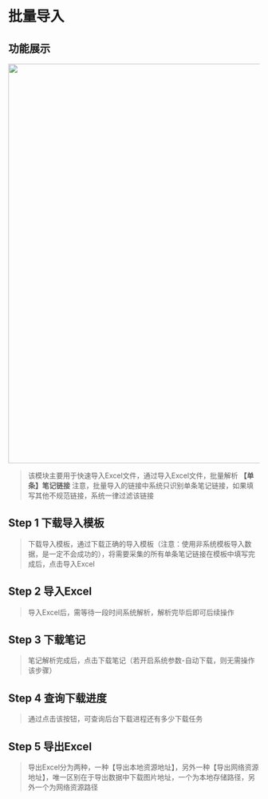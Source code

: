# 批量导入

## 功能展示

<img  height="800px" width="800px" src="/images/import.png"/>

> 该模块主要用于快速导入Excel文件，通过导入Excel文件，批量解析 **【单条】笔记链接** 注意，批量导入的链接中系统只识别单条笔记链接，如果填写其他不规范链接，系统一律过滤该链接

## Step 1 下载导入模板
> 下载导入模板，通过下载正确的导入模板（注意：使用非系统模板导入数据，是一定不会成功的），将需要采集的所有单条笔记链接在模板中填写完成后，点击导入Excel

## Step 2 导入Excel

> 导入Excel后，需等待一段时间系统解析，解析完毕后即可后续操作

## Step 3 下载笔记

> 笔记解析完成后，点击下载笔记（若开启系统参数-自动下载，则无需操作该步骤）

## Step 4 查询下载进度

> 通过点击该按钮，可查询后台下载进程还有多少下载任务

## Step 5 导出Excel

> 导出Excel分为两种，一种【导出本地资源地址】，另外一种【导出网络资源地址】，唯一区别在于导出数据中下载图片地址，一个为本地存储路径，另外一个为网络资源路径